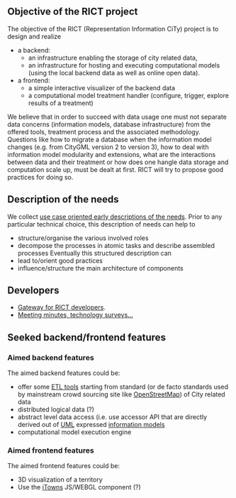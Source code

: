 ## Objective of the RICT project
The objective of the RICT (Representation Information CiTy) project is to design and realize 
  * a backend: 
     - an infrastructure enabling the storage of city related data,
     - an infrastructure for hosting and executing computational models (using the local backend data as well as online open data).  
  * a frontend: 
     - a simple interactive visualizer of the backend data
     - a computational model treatment handler (configure, trigger, explore results of a treatment)

We believe that in order to succeed with data usage one must not separate data concerns (information models, database infrastructure) from the offered tools, treatment process and the associated methodology. Questions like how to migrate a database when the information model changes (e.g. from CityGML version 2 to version 3), how to deal with information model modularity and extensions, what are the interactions between data and their treatment or how does one hangle data storage and computation scale up, must be dealt at first. RICT will try to propose good practices for doing so.  

## Description of the needs
We collect [use case oriented early descriptions of the needs](https://github.com/MEPP-team/RICT/blob/master/Doc/Devel/Needs/EarlyNeeds.md). 
Prior to any particular technical choice, this description of needs can help to
 * structure/organise the various involved roles
 * decompose the processes in atomic tasks and describe assembled processes
Eventually this structured description can 
 * lead to/orient good practices 
 * influence/structure the main architecture of components

## Developers
 * [Gateway for RICT developers](https://github.com/MEPP-team/RICT/blob/master/Doc/DevelopersCentral.md).
 * [Meeting minutes, technology surveys...](https://github.com/MEPP-team/RICT/wiki)

## Seeked backend/frontend features
### Aimed backend features
The aimed backend features could be:
 * offer some [ETL tools](https://en.wikipedia.org/wiki/Extract,_transform,_load) starting from standard (or de facto standards used by mainstream crowd sourcing site like [OpenStreetMap](https://en.wikipedia.org/wiki/OpenStreetMap)) of City related data   
 * distributed logical data (?)
 * abstract level data access (i.e. use accessor API that are directly derived out of [UML](https://en.wikipedia.org/wiki/Unified_Modeling_Language) expressed [information models](https://en.wikipedia.org/wiki/Information_model)  
 * computational model execution engine
 
 ### Aimed frontend features
 The aimed frontend features could be:
   * 3D visualization of a territory
   * Use the [iTowns](http://www.itowns-project.org/) JS/WEBGL component (?)
